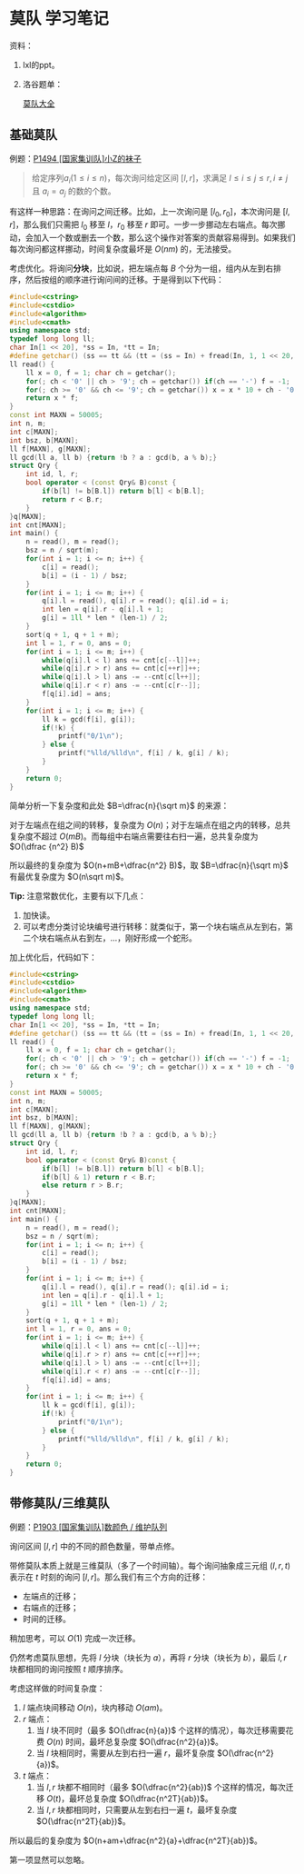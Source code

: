 # 莫队 学习笔记

资料：
1. lxl的ppt。
2. 洛谷题单：
   
   [莫队大全](https://www.luogu.com.cn/training/1590#information)

## 基础莫队

例题：[P1494 [国家集训队]小Z的袜子](https://www.luogu.com.cn/problem/P1494)

> 给定序列$a_i(1\le i\le n)$，每次询问给定区间 $[l,r]$，求满足 $l\le i\le j\le r, i\ne j$ 且 $a_i=a_j$ 的数的个数。

有这样一种思路：在询问之间迁移。比如，上一次询问是 $[l_0,r_0]$，本次询问是 $[l,r]$，那么我们只需把 $l_0$ 移至 $l$，$r_0$ 移至 $r$ 即可。一步一步挪动左右端点。每次挪动，会加入一个数或删去一个数，那么这个操作对答案的贡献容易得到。如果我们每次询问都这样挪动，时间复杂度最坏是 $O(nm)$ 的，无法接受。

考虑优化。将询问**分块**，比如说，把左端点每 $B$ 个分为一组，组内从左到右排序，然后按组的顺序进行询问间的迁移。于是得到以下代码：

```cpp
#include<cstring>
#include<cstdio>
#include<algorithm>
#include<cmath>
using namespace std;
typedef long long ll;
char In[1 << 20], *ss = In, *tt = In;
#define getchar() (ss == tt && (tt = (ss = In) + fread(In, 1, 1 << 20, stdin), ss == tt) ? EOF : *ss++)
ll read() {
	ll x = 0, f = 1; char ch = getchar();
    for(; ch < '0' || ch > '9'; ch = getchar()) if(ch == '-') f = -1;
    for(; ch >= '0' && ch <= '9'; ch = getchar()) x = x * 10 + ch - '0';
    return x * f;
}
const int MAXN = 50005;
int n, m;
int c[MAXN];
int bsz, b[MAXN];
ll f[MAXN], g[MAXN];
ll gcd(ll a, ll b) {return !b ? a : gcd(b, a % b);}
struct Qry {
    int id, l, r;
    bool operator < (const Qry& B)const {
        if(b[l] != b[B.l]) return b[l] < b[B.l];
        return r < B.r;
    }
}q[MAXN];
int cnt[MAXN];
int main() {
    n = read(), m = read();
    bsz = n / sqrt(m);
    for(int i = 1; i <= n; i++) {
        c[i] = read();
        b[i] = (i - 1) / bsz;
    }
    for(int i = 1; i <= m; i++) {
        q[i].l = read(), q[i].r = read(); q[i].id = i;
        int len = q[i].r - q[i].l + 1;
        g[i] = 1ll * len * (len-1) / 2;
    }
    sort(q + 1, q + 1 + m);
    int l = 1, r = 0, ans = 0;
    for(int i = 1; i <= m; i++) {
        while(q[i].l < l) ans += cnt[c[--l]]++;
        while(q[i].r > r) ans += cnt[c[++r]]++;
        while(q[i].l > l) ans -= --cnt[c[l++]];
        while(q[i].r < r) ans -= --cnt[c[r--]];
        f[q[i].id] = ans;
    }
    for(int i = 1; i <= m; i++) {
        ll k = gcd(f[i], g[i]);
        if(!k) {
            printf("0/1\n");
        } else {
            printf("%lld/%lld\n", f[i] / k, g[i] / k);
        }
    }
    return 0;
}
```

简单分析一下复杂度和此处 $B=\dfrac{n}{\sqrt m}$ 的来源：

对于左端点在组之间的转移，复杂度为 $O(n)$；对于左端点在组之内的转移，总共复杂度不超过 $O(mB)$。而每组中右端点需要往右扫一遍，总共复杂度为 $O(\dfrac {n^2} B)$

所以最终的复杂度为 $O(n+mB+\dfrac{n^2} B)$，取 $B=\dfrac{n}{\sqrt m}$ 有最优复杂度为 $O(n\sqrt m)$。

**Tip:**
注意常数优化，主要有以下几点：
   1. 加快读。
   2. 可以考虑分类讨论块编号进行转移：就类似于，第一个块右端点从左到右，第二个块右端点从右到左，...，刚好形成一个蛇形。
   
加上优化后，代码如下：
```cpp
#include<cstring>
#include<cstdio>
#include<algorithm>
#include<cmath>
using namespace std;
typedef long long ll;
char In[1 << 20], *ss = In, *tt = In;
#define getchar() (ss == tt && (tt = (ss = In) + fread(In, 1, 1 << 20, stdin), ss == tt) ? EOF : *ss++)
ll read() {
	ll x = 0, f = 1; char ch = getchar();
    for(; ch < '0' || ch > '9'; ch = getchar()) if(ch == '-') f = -1;
    for(; ch >= '0' && ch <= '9'; ch = getchar()) x = x * 10 + ch - '0';
    return x * f;
}
const int MAXN = 50005;
int n, m;
int c[MAXN];
int bsz, b[MAXN];
ll f[MAXN], g[MAXN];
ll gcd(ll a, ll b) {return !b ? a : gcd(b, a % b);}
struct Qry {
    int id, l, r;
    bool operator < (const Qry& B)const {
        if(b[l] != b[B.l]) return b[l] < b[B.l];
        if(b[l] & 1) return r < B.r;
        else return r > B.r;
    }
}q[MAXN];
int cnt[MAXN];
int main() {
    n = read(), m = read();
    bsz = n / sqrt(m);
    for(int i = 1; i <= n; i++) {
        c[i] = read();
        b[i] = (i - 1) / bsz;
    }
    for(int i = 1; i <= m; i++) {
        q[i].l = read(), q[i].r = read(); q[i].id = i;
        int len = q[i].r - q[i].l + 1;
        g[i] = 1ll * len * (len-1) / 2;
    }
    sort(q + 1, q + 1 + m);
    int l = 1, r = 0, ans = 0;
    for(int i = 1; i <= m; i++) {
        while(q[i].l < l) ans += cnt[c[--l]]++;
        while(q[i].r > r) ans += cnt[c[++r]]++;
        while(q[i].l > l) ans -= --cnt[c[l++]];
        while(q[i].r < r) ans -= --cnt[c[r--]];
        f[q[i].id] = ans;
    }
    for(int i = 1; i <= m; i++) {
        ll k = gcd(f[i], g[i]);
        if(!k) {
            printf("0/1\n");
        } else {
            printf("%lld/%lld\n", f[i] / k, g[i] / k);
        }
    }
    return 0;
}
```

## 带修莫队/三维莫队

例题：[P1903 [国家集训队]数颜色 / 维护队列](https://www.luogu.com.cn/problem/P1903)

询问区间 $[l,r]$ 中的不同的颜色数量，带单点修。

带修莫队本质上就是三维莫队（多了一个时间轴）。每个询问抽象成三元组 $(l,r,t)$ 表示在 $t$ 时刻的询问 $[l,r]$。那么我们有三个方向的迁移：
- 左端点的迁移；
- 右端点的迁移；
- 时间的迁移。

稍加思考，可以 $O(1)$ 完成一次迁移。

仍然考虑莫队思想，先将 $l$ 分块（块长为 $a$），再将 $r$ 分块（块长为 $b$），最后 $l,r$ 块都相同的询问按照 $t$ 顺序排序。

考虑这样做的时间复杂度：

1. $l$ 端点块间移动 $O(n)$，块内移动 $O(am)$。
2. $r$ 端点：
   1. 当 $l$ 块不同时（最多 $O(\dfrac{n}{a})$ 个这样的情况），每次迁移需要花费 $O(n)$ 时间，最坏总复杂度 $O(\dfrac{n^2}{a})$。
   2. 当 $l$ 块相同时，需要从左到右扫一遍 $r$，最坏复杂度 $O(\dfrac{n^2}{a})$。
3. $t$ 端点：
   1. 当 $l,r$ 块都不相同时（最多 $O(\dfrac{n^2}{ab})$ 个这样的情况，每次迁移 $O(t)$，最坏总复杂度 $O(\dfrac{n^2T}{ab})$。
   2. 当 $l,r$ 块都相同时，只需要从左到右扫一遍 $t$，最坏复杂度 $O(\dfrac{n^2T}{ab})$。

所以最后的复杂度为 $O(n+am+\dfrac{n^2}{a}+\dfrac{n^2T}{ab})$。

第一项显然可以忽略。